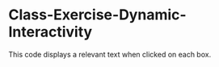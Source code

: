 # Class-Exercise-Dynamic-Interactivity
This code displays a relevant text when clicked on each box.
